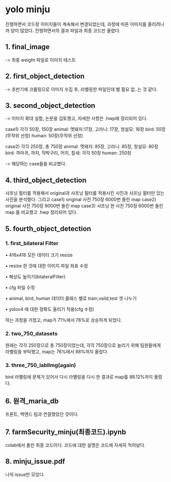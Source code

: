 # yolo minju
진행하면서 코드랑 이미지들이 계속해서 변경되었는데, 과정에 따른 이미지를 올리려니까 양이 많았다.
진행하면서의 결과 파일과 최종 코드만 올렸다.
## 1. final_image
-> 최종 weight 파일로 이미지 테스트

## 2. first_object_detection
-> 초반기에 크롤링으로 이미지 수집 후, 라벨링한 파일인데 별 필요 없..는 것 같다.

## 3. second_object_detection
-> 이미지 확대 실험, 논문을 검토했고, 자세한 사항은 .hwp에 정리되어 있다.

case1) 각각 50장, 150장
animal: 멧돼지:17장, 고라니: 17장, 청설모: 16장
bird: 50장(무작위 선정)
human: 50장(무작위 선정)

case2) 각각 250장, 총 750장
animal: 멧돼지: 85장, 고라니: 85장, 청설모: 80장
bird: 까마귀, 까치, 직박구리, 어치, 참새: 각각 50장
human: 250장

-> 해당하는 case들을 비교했다.

## 4. third_object_detection
샤프닝 필터를 적용해서 original과 샤프닝 필터를 적용시킨 사진과 샤프닝 필터만 있는 사진을 분석했다.
그리고
case1) original 사진 750장 6000번 돌린 map
case2) original 사진 750장 9000번 돌린 map
case3) 샤프닝 한 사진 750장 6000번 돌린 map
를 비교했고 .hwp 정리되어 있다.

## 5. fourth_object_detection
### 1. first_bilateral Filter
• 416x416 모든 데이터 크기 resize

• resize 한 것에 대한 이미지 파일 좌표 수정

• 해상도 높이기(bilateralFilter)

• cfg 파일 수정

• animal, bird, human 데이터 클래스 별로 train,vaild,test 셋 나누기

• yolov4 에 대한 정확도 올리기 적용(cfg 수정)

하는 과정을 거쳤고, map가 71%에서 76%로 상승하게 되었다.

### 2. two_750_datasets
원래는 각각 250장으로 총 750장이었는데, 각각 750장으로 늘리기 위해 팀원들에게 라벨링을 부탁했고,  map는 76%에서 88%까지 올랐다.

### 3. three_750_labIlmg(again)
bird 라벨링에 문제가 있어서 다시 라벨링을 다시 한 결과로 map를 88.12%까지 올렸다.

## 6. 원격_maria_db
프론트, 백엔드 팀과 연결했었던 것이다.

## 7. farmSecurity_minju(최종코드).ipynb
colab에서 돌린 최종 코드이다. 코드에 대한 설명은 코드에 자세히 적어놨다.

## 8. minju_issue.pdf
나의 issue만 모았다.